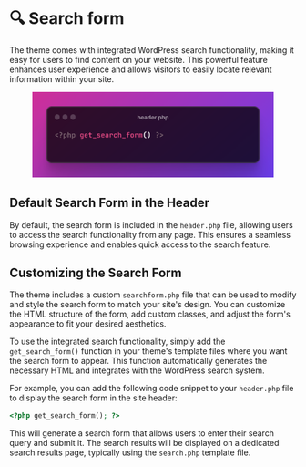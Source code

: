 # 🔍 Search form

The theme comes with integrated WordPress search functionality, making it easy for users to find content on your website. This powerful feature enhances user experience and allows visitors to easily locate relevant information within your site.

<figure><img src="../.gitbook/assets/image (2).png" alt=""><figcaption></figcaption></figure>

## Default Search Form in the Header

By default, the search form is included in the `header.php` file, allowing users to access the search functionality from any page. This ensures a seamless browsing experience and enables quick access to the search feature.

## Customizing the Search Form

The theme includes a custom `searchform.php` file that can be used to modify and style the search form to match your site's design. You can customize the HTML structure of the form, add custom classes, and adjust the form's appearance to fit your desired aesthetics.

To use the integrated search functionality, simply add the `get_search_form()` function in your theme's template files where you want the search form to appear. This function automatically generates the necessary HTML and integrates with the WordPress search system.

For example, you can add the following code snippet to your `header.php` file to display the search form in the site header:

```php
<?php get_search_form(); ?>
```

This will generate a search form that allows users to enter their search query and submit it. The search results will be displayed on a dedicated search results page, typically using the `search.php` template file.
